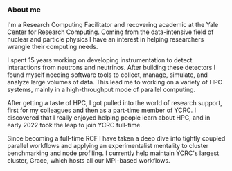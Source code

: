 ### About me

I'm a Research Computing Facilitator and recovering academic at the Yale Center for Research Computing. 
Coming from the data-intensive field of nuclear and particle physics I have an interest in helping researchers wrangle their computing needs. 

I spent 15 years working on developing instrumentation to detect interactions from neutrons and neutrinos. 
After building these detectors I found myself needing software tools to collect, manage, simulate, and analyze large volumes of data. 
This lead me to working on a variety of HPC systems, mainly in a high-throughput mode of parallel computing.

After getting a taste of HPC, I got pulled into the world of research support, first for my colleagues and then as a part-time member of YCRC.
I discovered that I really enjoyed helping people learn about HPC, and in early 2022 took the leap to join YCRC full-time. 

Since becoming a full-time RCF I have taken a deep dive into tightly coupled parallel workflows and applying an experimentalist mentality to cluster benchmarking and node profiling. 
I currently help maintain YCRC's largest cluster, Grace, which hosts all our MPI-based workflows.


<!--
**tlangfor/tlangfor** is a ✨ _special_ ✨ repository because its `README.md` (this file) appears on your GitHub profile.

Here are some ideas to get you started:

- 🔭 I’m currently working on ...
- 🌱 I’m currently learning ...
- 👯 I’m looking to collaborate on ...
- 🤔 I’m looking for help with ...
- 💬 Ask me about ...
- 📫 How to reach me: ...
- 😄 Pronouns: ...
- ⚡ Fun fact: ...
-->

